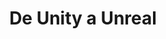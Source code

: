 ---
layout: post
category: blog
title: De Unity a Unreal
thumbnail: "/assets/img/tmb-unity-vs-unreal.jpg"
summary: Guía sencilla destinada desarrolladores de Unity que quieren empezar a usar Unreal 5
---